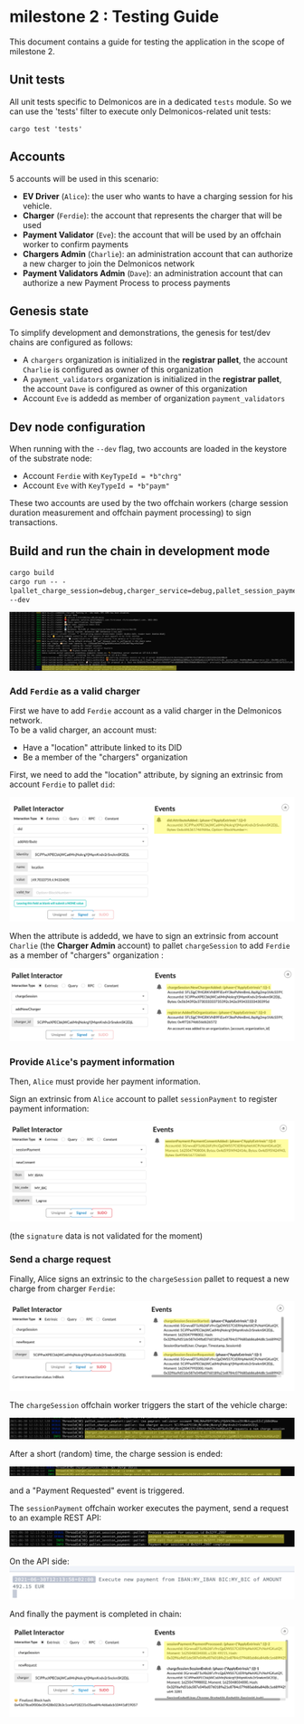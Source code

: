 # milestone 2 : Testing Guide

This document contains a guide for testing the application in the scope of milestone 2.

## Unit tests

All unit tests specific to Delmonicos are in a dedicated `tests` module. 
So we can use the 'tests' filter to execute only Delmonicos-related unit tests:

```
cargo test 'tests'
```
## Accounts

5 accounts will be used in this scenario:

- **EV Driver** (`Alice`): the user who wants to have a charging session for his vehicle. 
- **Charger** (`Ferdie`): the account that represents the charger that will be used
- **Payment Validator** (`Eve`): the account that will be used by an offchain worker to confirm payments
- **Chargers Admin** (`Charlie`): an administration account that can authorize a new charger to join the Delmonicos network
- **Payment Validators Admin** (`Dave`): an administration account that can authorize a new Payment Process to process payments


## Genesis state

To simplify development and demonstrations, the genesis for test/dev chains are configured as follows:
- A `chargers` organization is initialized in the **registrar pallet**, the account `Charlie` is configured as owner of this organization
- A `payment_validators` organization is initialized in the **registrar pallet**, the account `Dave` is configured as owner of this organization
- Account `Eve` is addedd as member of organization `payment_validators`

## Dev node configuration

When running with the `--dev` flag, two accounts are loaded in the keystore of the substrate node:

- Account `Ferdie` with `KeyTypeId = *b"chrg"`
- Account `Eve` with `KeyTypeId = *b"paym"`

These two accounts are used by the two offchain workers (charge session duration measurement and offchain payment processing) to sign transactions.

## Build and run the chain in development mode

```
cargo build
cargo run -- -lpallet_charge_session=debug,charger_service=debug,pallet_session_payment=debug --dev
```

![screenshot-1](./screen-1.png "screenshot 1")

### Add `Ferdie` as a valid charger

First we have to add `Ferdie` account as a valid charger in the Delmonicos network.  
To be a valid charger, an account must:
- Have a "location" attribute linked to its DID
- Be a member of the "chargers" organization

First, we need to add the "location" attribute, by signing an extrinsic from account `Ferdie` to pallet `did`:

![screenshot-12](./screen-2.png "screenshot 2")

When the attribute is addedd, we have to sign an extrinsic from account `Charlie` (the **Charger Admin** account) to pallet `chargeSession` to add `Ferdie` as a member of "chargers" organization :

![screenshot-3](./screen-3.png "screenshot 3")

### Provide `Alice`'s payment information

Then, `Alice` must provide her payment information.

Sign an extrinsic from `Alice` account to pallet `sessionPayment` to register payment information:

![screenshot-4](./screen-4.png "screenshot 4")

(the `signature` data is not validated for the moment)

### Send a charge request

Finally, Alice signs an extrinsic to the `chargeSession` pallet to request a new charge from charger `Ferdie`:

![screenshot-5](./screen-5.png "screenshot 5")

The `chargeSession` offchain worker triggers the start of the vehicle charge:

![screenshot-6](./screen-6.png "screenshot 6")

After a short (random) time, the charge session is ended:

![screenshot-7](./screen-7.png "screenshot 7")

and a "Payment Requested" event is triggered.

The `sessionPayment` offchain worker executes the payment, send a request to an example REST API:

![screenshot-8](./screen-8.png "screenshot 8")

On the API side:
![screenshot-9](./screen-9.png "screenshot 9")

And finally the payment is completed in chain:

![screenshot-10](./screen-10.png "screenshot 10")